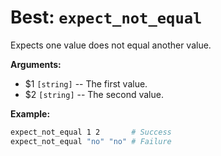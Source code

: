 # Best: `expect_not_equal`

Expects one value does not equal another value.



**Arguments:**

 - $1  `[string]`    -- The first value.
 - $2  `[string]`    -- The second value.



**Example:**

```bash
expect_not_equal 1 2       # Success
expect_not_equal "no" "no" # Failure
```

